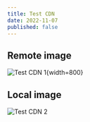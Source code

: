 ```yaml
---
title: Test CDN
date: 2022-11-07
published: false
---
```

## Remote image

![Test CDN 1](https://photo-stream-demo.cecil.app/photos/alex-shutin-OzxBzCGQrsw-unsplash.jpg){width=800}

## Local image

![Test CDN 2](/images/2022-09-09-staticast-v2/staticast-preview.png)
